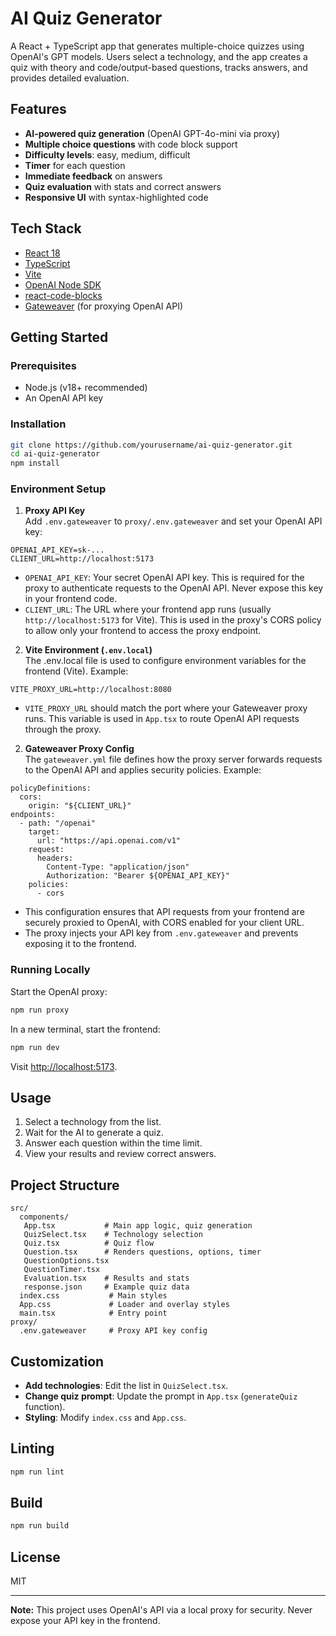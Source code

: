 # AI Quiz Generator

A React + TypeScript app that generates multiple-choice quizzes using OpenAI's GPT models. Users select a technology, and the app creates a quiz with theory and code/output-based questions, tracks answers, and provides detailed evaluation.

## Features

- **AI-powered quiz generation** (OpenAI GPT-4o-mini via proxy)
- **Multiple choice questions** with code block support
- **Difficulty levels**: easy, medium, difficult
- **Timer** for each question
- **Immediate feedback** on answers
- **Quiz evaluation** with stats and correct answers
- **Responsive UI** with syntax-highlighted code

## Tech Stack

- [React 18](https://react.dev/)
- [TypeScript](https://www.typescriptlang.org/)
- [Vite](https://vitejs.dev/)
- [OpenAI Node SDK](https://github.com/openai/openai-node)
- [react-code-blocks](https://github.com/rajinwonderland/react-code-blocks)
- [Gateweaver](https://github.com/gateweaver/gateweaver) (for proxying OpenAI API)

## Getting Started

### Prerequisites

- Node.js (v18+ recommended)
- An OpenAI API key

### Installation

```bash
git clone https://github.com/yourusername/ai-quiz-generator.git
cd ai-quiz-generator
npm install
```

### Environment Setup

1. **Proxy API Key**  
   Add `.env.gateweaver` to `proxy/.env.gateweaver` and set your OpenAI API key:

```
OPENAI_API_KEY=sk-...
CLIENT_URL=http://localhost:5173
```

- `OPENAI_API_KEY`: Your secret OpenAI API key. This is required for the proxy to authenticate requests to the OpenAI API. Never expose this key in your frontend code.
- `CLIENT_URL`: The URL where your frontend app runs (usually `http://localhost:5173` for Vite). This is used in the proxy's CORS policy to allow only your frontend to access the proxy endpoint.

2. **Vite Environment (`.env.local`)**  
   The .env.local file is used to configure environment variables for the frontend (Vite).
   Example:

```
VITE_PROXY_URL=http://localhost:8080
```

- `VITE_PROXY_URL` should match the port where your Gateweaver proxy runs.
  This variable is used in `App.tsx` to route OpenAI API requests through the proxy.

2. **Gateweaver Proxy Config**  
   The `gateweaver.yml` file defines how the proxy server forwards requests to the OpenAI API and applies security policies.
   Example:

```
policyDefinitions:
  cors:
    origin: "${CLIENT_URL}"
endpoints:
  - path: "/openai"
    target:
      url: "https://api.openai.com/v1"
    request:
      headers:
        Content-Type: "application/json"
        Authorization: "Bearer ${OPENAI_API_KEY}"
    policies:
      - cors
```

- This configuration ensures that API requests from your frontend are securely proxied to OpenAI, with CORS enabled for your client URL.
- The proxy injects your API key from `.env.gateweaver` and prevents exposing it to the frontend.

### Running Locally

Start the OpenAI proxy:

```bash
npm run proxy
```

In a new terminal, start the frontend:

```bash
npm run dev
```

Visit [http://localhost:5173](http://localhost:5173).

## Usage

1. Select a technology from the list.
2. Wait for the AI to generate a quiz.
3. Answer each question within the time limit.
4. View your results and review correct answers.

## Project Structure

```
src/
  components/
   App.tsx           # Main app logic, quiz generation
   QuizSelect.tsx    # Technology selection
   Quiz.tsx          # Quiz flow
   Question.tsx      # Renders questions, options, timer
   QuestionOptions.tsx
   QuestionTimer.tsx
   Evaluation.tsx    # Results and stats
   response.json     # Example quiz data
  index.css           # Main styles
  App.css             # Loader and overlay styles
  main.tsx            # Entry point
proxy/
  .env.gateweaver     # Proxy API key config
```

## Customization

- **Add technologies**: Edit the list in `QuizSelect.tsx`.
- **Change quiz prompt**: Update the prompt in `App.tsx` (`generateQuiz` function).
- **Styling**: Modify `index.css` and `App.css`.

## Linting

```bash
npm run lint
```

## Build

```bash
npm run build
```

## License

MIT

---

**Note:** This project uses OpenAI's API via a local proxy for security. Never expose your API key in the frontend.
